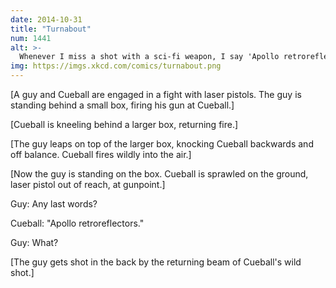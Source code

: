 ```yaml
---
date: 2014-10-31
title: "Turnabout"
num: 1441
alt: >-
  Whenever I miss a shot with a sci-fi weapon, I say 'Apollo retroreflector' really fast, just in case.
img: https://imgs.xkcd.com/comics/turnabout.png
---
```

[A guy and Cueball are engaged in a fight with laser pistols. The guy is standing behind a small box, firing his gun at Cueball.]

[Cueball is kneeling behind a larger box, returning fire.]

[The guy leaps on top of the larger box, knocking Cueball backwards and off balance. Cueball fires wildly into the air.]

[Now the guy is standing on the box. Cueball is sprawled on the ground, laser pistol out of reach, at gunpoint.]

Guy: Any last words?

Cueball: "Apollo retroreflectors."

Guy: What?

[The guy gets shot in the back by the returning beam of Cueball's wild shot.]